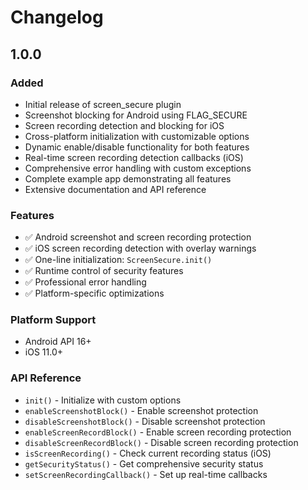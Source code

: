 # Changelog

## 1.0.0

### Added
- Initial release of screen_secure plugin
- Screenshot blocking for Android using FLAG_SECURE
- Screen recording detection and blocking for iOS
- Cross-platform initialization with customizable options
- Dynamic enable/disable functionality for both features
- Real-time screen recording detection callbacks (iOS)
- Comprehensive error handling with custom exceptions
- Complete example app demonstrating all features
- Extensive documentation and API reference

### Features
- ✅ Android screenshot and screen recording protection
- ✅ iOS screen recording detection with overlay warnings
- ✅ One-line initialization: `ScreenSecure.init()`
- ✅ Runtime control of security features
- ✅ Professional error handling
- ✅ Platform-specific optimizations

### Platform Support
- Android API 16+
- iOS 11.0+

### API Reference
- `init()` - Initialize with custom options
- `enableScreenshotBlock()` - Enable screenshot protection
- `disableScreenshotBlock()` - Disable screenshot protection
- `enableScreenRecordBlock()` - Enable screen recording protection
- `disableScreenRecordBlock()` - Disable screen recording protection
- `isScreenRecording()` - Check current recording status (iOS)
- `getSecurityStatus()` - Get comprehensive security status
- `setScreenRecordingCallback()` - Set up real-time callbacks